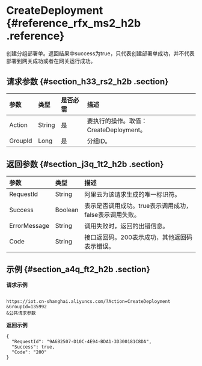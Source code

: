 # CreateDeployment {#reference_rfx_ms2_h2b .reference}

创建分组部署单。返回结果中success为true，只代表创建部署单成功，并不代表部署到网关成功或者在网关运行成功。

## 请求参数 {#section_h33_rs2_h2b .section}

|参数|类型|是否必需|描述|
|:-|:-|:---|:-|
|Action|String|是|要执行的操作。取值：CreateDeployment。|
|GroupId|Long​|是|​分组ID。|

## 返回参数 {#section_j3q_1t2_h2b .section}

|参数|类型|描述|
|:-|:-|:-|
|RequestId|String|阿里云为该请求生成的唯一标识符。|
|Success|Boolean|表示是否调用成功。true表示调用成功，false表示调用失败。|
|ErrorMessage|String|调用失败时，返回的出错信息。|
|Code|String|接口返回码。200表示成功，其他返回码表示错误。|

## 示例 {#section_a4q_ft2_h2b .section}

**请求示例**

```

https://iot.cn-shanghai.aliyuncs.com/?Action=CreateDeployment
&GroupId=135992
&公共请求参数
```

**返回示例**

```
{
  "RequestId": "9A6B2507-D10C-4E94-BDA1-3D300181C8DA",
  "Success": true,
  "Code": "200"
}
```

